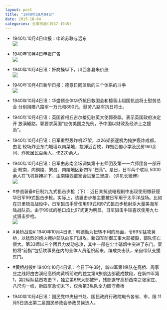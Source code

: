 ```yaml
---
layout: post
title: "1940年10月04日"
date: 2015-10-04
categories: 全面抗战(1937-1945)
---
```


<meta name="referrer" content="no-referrer" />

- 1940年10月4日申报：申论苏联与远东 <br/><img src="https://ww4.sinaimg.cn/large/aca367d8jw1ewpif6bl6hj20r40yb7r7.jpg" />

- 1940年10月4日申报广告 <br/><img src="https://ww4.sinaimg.cn/large/aca367d8jw1ewpgo9frk3j208d0h2myr.jpg" />

- 1940年10月4日讯：奸商操纵下，川西各县米价涨 <br/><img src="https://ww2.sinaimg.cn/large/aca367d8jw1ewpexp75s2j20fv0bcdhh.jpg" />

- 1940年10月4日新华日报：德意日同盟后的三个体系的斗争 <br/><img src="https://ww4.sinaimg.cn/large/aca367d8jw1ewpd7zsy53j211v0hxn4a.jpg" />

- 1940年10月4日讯：华盛顿全体华侨抗日救国会和檀香山祖国抗战将士慰劳总会 分别捐赠八路军一万元和890元，慰劳八路军抗日将士。 

- 1940年10月4日讯：英国首相丘吉尔接见驻英大使郭泰祺，表示英国政府决定开 放滇緬路。郭要求英国“应仿美国之先例，予中国以财政及经济上之援 助”。 

- 1940年10月4日讯：日军重型轰炸机27架，以26架驱逐机为掩护轰炸成都，由北 较场炸至东门城墙以南菜地，投弹近百枚，炸毁西蜀小学及民房160余 间，炸死居民百余人，伤220余人。 

- 1940年10月4日讯：日军由苏南金坛调集第十五师团及第一一六师团各一部开至 皖南，向铜陵、繁昌、南陵地区新四军“扫荡”。是日，日军两个联队 5000余人在飞机群掩护下，由南陵西戴家会进至三里店。（详见长微博） <br/><img src="https://ww2.sinaimg.cn/large/aca367d8jw1ewox6js4ahj20c80cwq4q.jpg" />

- #参战装备#日制九九式狙击步枪（下）：近日某抗战电视剧中出现使用缴获侵华日军99式狙击步枪。实际上，该狙击步枪主要被日军用于太平洋战场。比如在贝里琉岛战役中，日军狙击手曾使用99式和97式狙击步枪射杀大量美海军陆战队员。由于99式的枪口焰比97式更为明显，日军狙击手较喜欢使用九七式狙击步枪。 <br/><img src="https://ww2.sinaimg.cn/large/aca367d8jw1ewovgacgehj20c81l7qcm.jpg" />

- #黄桥战役# 1940年10月4日讯：韩德勤为扭转不利的局面，令89军猛攻黄桥，以猛烈的炮火掩护部队向东门进攻。新四军防御工事大部被毁，部队伤亡很大。第33师以三个团兵力发动总攻，其中一部在尘土硝烟中突进了东门。粟裕将“前指”包括炊事员在内的全体人员组织起来，编成突击队，亲自带队支援东门。 

- #黄桥战役# 1940年10月4日讯：今日下午3时，新四军第1纵队在高桥、周家庄之线将由古溪经高桥向黄桥前进的独立第6旅翁达部截成数段，在新四军第1，第2纵队猛烈攻击下，独立第6旅大部被歼，残部退守高桥西南之张家庄、八尺沟一线，新四军急切未下，仅余第3纵队全力固守黄桥 

- 1940年10月4日讯：国民党中央秘书处、国民政府行政院电令各省、市，限 11月5日选出第二届国民参政会参政员候选人。 

